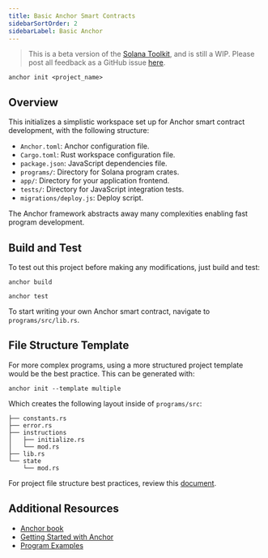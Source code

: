 ```yaml
---
title: Basic Anchor Smart Contracts
sidebarSortOrder: 2
sidebarLabel: Basic Anchor
---
```


> This is a beta version of the [Solana Toolkit](/docs/toolkit/index.md), and is
> still a WIP. Please post all feedback as a GitHub issue
> [here](https://github.com/solana-foundation/developer-content/issues/new?title=%5Btoolkit%5D%20).

```shell
anchor init <project_name>
```

## Overview

This initializes a simplistic workspace set up for Anchor smart contract
development, with the following structure:

- `Anchor.toml`: Anchor configuration file.
- `Cargo.toml`: Rust workspace configuration file.
- `package.json`: JavaScript dependencies file.
- `programs/`: Directory for Solana program crates.
- `app/`: Directory for your application frontend.
- `tests/`: Directory for JavaScript integration tests.
- `migrations/deploy.js`: Deploy script.

The Anchor framework abstracts away many complexities enabling fast program
development.

## Build and Test

To test out this project before making any modifications, just build and test:

```shell
anchor build
```

```shell
anchor test
```

To start writing your own Anchor smart contract, navigate to
`programs/src/lib.rs`.

## File Structure Template

For more complex programs, using a more structured project template would be the
best practice. This can be generated with:

```shell
anchor init --template multiple
```

Which creates the following layout inside of `programs/src`:

```shell
├── constants.rs
├── error.rs
├── instructions
│   ├── initialize.rs
│   └── mod.rs
├── lib.rs
└── state
    └── mod.rs
```

For project file structure best practices, review this
[document](/docs/toolkit/projects/project-layout.md).

## Additional Resources

- [Anchor book](https://www.anchor-lang.com/)
- [Getting Started with Anchor](/docs/programs/anchor/index.md)
- [Program Examples](https://github.com/solana-developers/program-examples)
